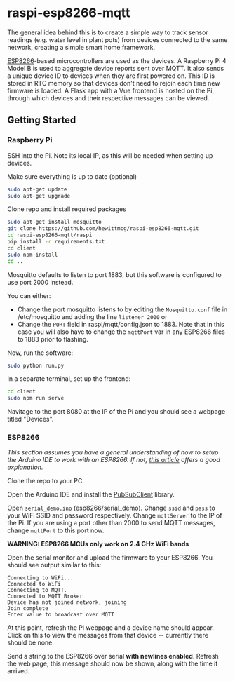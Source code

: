 # raspi-esp8266-mqtt

The general idea behind this is to create a simple way to track sensor readings (e.g. water level in plant pots) from devices connected to the same network, creating a simple smart home framework.  

[ESP8266](https://www.espressif.com/en/products/socs/esp8266)-based microcontrollers are used as the devices. A Raspberry Pi 4 Model B is used to aggregate device reports sent over MQTT.  It also sends a unique device ID to devices when they are first powered on.  This ID is stored in RTC memory so that devices don't need to rejoin each time new firmware is loaded.  A Flask app with a Vue frontend is hosted on the Pi, through which devices and their respective messages can be viewed.

## Getting Started

### Raspberry Pi
SSH into the Pi.  Note its local IP, as this will be needed when setting up devices.

Make sure everything is up to date (optional)
```bash
sudo apt-get update
sudo apt-get upgrade
```
Clone repo and install required packages
```bash
sudo apt-get install mosquitto
git clone https://github.com/hewittmcg/raspi-esp8266-mqtt.git
cd raspi-esp8266-mqtt/raspi
pip install -r requirements.txt
cd client
sudo npm install
cd ..
```

Mosquitto defaults to listen to port 1883, but this software is configured to use port 2000 instead.

You can either: 
- Change the port mosquitto listens to by editing the `Mosquitto.conf` file in /etc/mosquitto and adding the line `listener 2000` or
- Change the `PORT` field in raspi/mqtt/config.json to 1883.  Note that in this case you will also have to change the `mqttPort` var in any ESP8266 files to 1883 prior to flashing.

Now, run the software:
```bash
sudo python run.py
```

In a separate terminal, set up the frontend:
```bash
cd client
sudo npm run serve
```

Navitage to the port 8080 at the IP of the Pi and you should see a webpage titled "Devices".

### ESP8266
*This section assumes you have a general understanding of how to setup the Arduino IDE to work with an ESP8266.  If not, [this article](https://randomnerdtutorials.com/how-to-install-esp8266-board-arduino-ide/) offers a good explanation.*

Clone the repo to your PC.

Open the Arduino IDE and install the [PubSubClient](https://www.arduino.cc/reference/en/libraries/pubsubclient/) library.

Open `serial_demo.ino` (esp8266/serial_demo).  Change `ssid` and `pass` to your WiFi SSID and password respectively.  Change `mqttServer` to the IP of the Pi.  If you are using a port other than 2000 to send MQTT messages, change `mqttPort` to this port now.

**WARNING: ESP8266 MCUs only work on 2.4 GHz WiFi bands**

Open the serial monitor and upload the firmware to your ESP8266.  You should see output similar to this:

```
Connecting to WiFi...
Connected to WiFi
Connecting to MQTT.
Connected to MQTT Broker
Device has not joined network, joining
Join complete
Enter value to broadcast over MQTT
```

At this point, refresh the Pi webpage and a device name should appear.  Click on this to view the messages from that device -- currently there should be none.

Send a string to the ESP8266 over serial **with newlines enabled**.  Refresh the web page; this message should now be shown, along with the time it arrived.


